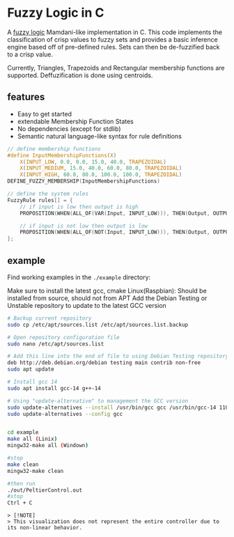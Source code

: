 # Fuzzy Logic in C

A [fuzzy logic](https://en.wikipedia.org/wiki/Fuzzy_logic) Mamdani-like implementation in C.
This code implements the classification of crisp values to fuzzy sets and provides a basic inference engine based off of pre-defined rules.
Sets can then be de-fuzzified back to a crisp value.

Currently, Triangles, Trapezoids and Rectangular membership functions are supported.
Deffuzification is done using centroids.

## features

- Easy to get started
- extendable Membership Function States
- No dependencies (except for stdlib)
- Semantic natural language-like syntax for rule definitions

```C
// define membership functions
#define InputMembershipFunctions(X)                                            \
    X(INPUT_LOW, 0.0, 0.0, 15.0, 40.0, TRAPEZOIDAL)                            \
    X(INPUT_MEDIUM, 15.0, 40.0, 60.0, 80.0, TRAPEZOIDAL)                       \
    X(INPUT_HIGH, 60.0, 80.0, 100.0, 100.0, TRAPEZOIDAL)
DEFINE_FUZZY_MEMBERSHIP(InputMembershipFunctions)

// define the system rules
FuzzyRule rules[] = {
    // if input is low then output is high
    PROPOSITION(WHEN(ALL_OF(VAR(Input, INPUT_LOW))), THEN(Output, OUTPUT_HIGH)),

    // if input is not low then output is low
    PROPOSITION(WHEN(ALL_OF(NOT(Input, INPUT_LOW))), THEN(Output, OUTPUT_LOW)),
};
```

## example

Find working examples in the `./example` directory:



Make sure to install the latest gcc, cmake
Linux(Raspbian): Should be installed from source, should not from APT
Add the Debian Testing or Unstable repository to update to the latest GCC version

```bash
# Backup current repository 
sudo cp /etc/apt/sources.list /etc/apt/sources.list.backup

# Open repository configuration file
sudo nano /etc/apt/sources.list

# Add this line into the end of file to using Debian Testing repository                         
deb http://deb.debian.org/debian testing main contrib non-free  
sudo apt update

# Install gcc 14
sudo apt install gcc-14 g++-14                                

# Using "update-alternative" to management the GCC version
sudo update-alternatives --install /usr/bin/gcc gcc /usr/bin/gcc-14 110 --slave /usr/bin/g++ g++ /usr/bin/g++-14  
sudo update-alternatives --config gcc                                        
```

```bash

cd example
make all (Linix)
mingw32-make all (Windown)

#stop
make clean
mingw32-make clean

#then run
./out/PeltierControl.out
#stop
Ctrl + C 
```
```
> [!NOTE]
> This visualization does not represent the entire controller due to its non-linear behavior.
